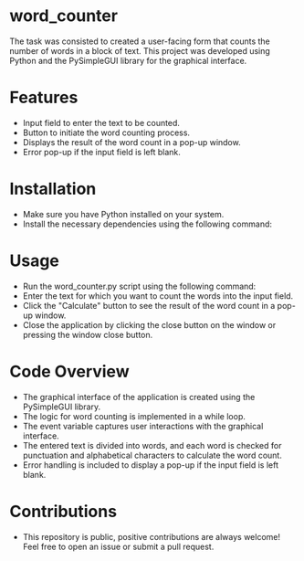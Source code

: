 # word_counter
The task was consisted to created a user-facing form that counts the number of words in a block of text.
This project was developed using Python and the PySimpleGUI library for the graphical interface.

# Features

- Input field to enter the text to be counted.
- Button to initiate the word counting process.
- Displays the result of the word count in a pop-up window.
- Error pop-up if the input field is left blank.

# Installation
- Make sure you have Python installed on your system.
- Install the necessary dependencies using the following command:

# Usage
- Run the word_counter.py script using the following command:
- Enter the text for which you want to count the words into the input field.
- Click the "Calculate" button to see the result of the word count in a pop-up window.
- Close the application by clicking the close button on the window or pressing the window close button.

# Code Overview

- The graphical interface of the application is created using the PySimpleGUI library.
- The logic for word counting is implemented in a while loop.
- The event variable captures user interactions with the graphical interface.
- The entered text is divided into words, and each word is checked for punctuation and alphabetical characters to calculate the word count.
- Error handling is included to display a pop-up if the input field is left blank.

# Contributions

- This repository is public, positive contributions are always welcome! Feel free to open an issue or submit a pull request.




